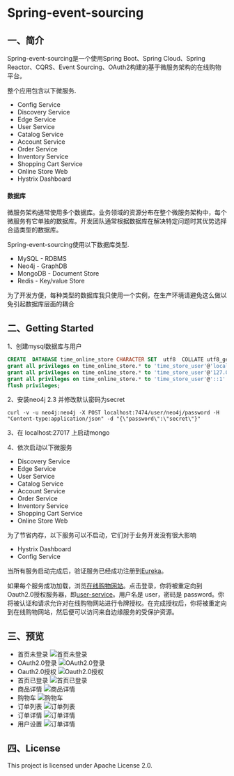 # Spring-event-sourcing

## 一、简介

Spring-event-sourcing是一个使用Spring Boot、Spring Cloud、Spring Reactor、CQRS、Event Sourcing、OAuth2构建的基于微服务架构的在线购物平台。

整个应用包含以下微服务.
* Config Service
* Discovery Service
* Edge Service
* User Service
* Catalog Service
* Account Service
* Order Service
* Inventory Service
* Shopping Cart Service
* Online Store Web
* Hystrix Dashboard

#### 数据库
微服务架构通常使用多个数据库。业务领域的资源分布在整个微服务架构中，每个微服务有它单独的数据库。开发团队通常根据数据库在解决特定问题时其优势选择合适类型的数据库。

Spring-event-sourcing使用以下数据库类型.
* MySQL - RDBMS
* Neo4j - GraphDB
* MongoDB - Document Store
* Redis - Key/value Store

为了开发方便，每种类型的数据库我只使用一个实例，在生产环境请避免这么做以免引起数据库层面的耦合

## 二、Getting Started

1、创建mysql数据库与用户
``` sql
CREATE  DATABASE time_online_store CHARACTER SET  utf8  COLLATE utf8_general_ci;
grant all privileges on time_online_store.* to 'time_store_user'@'localhost' identified by '123456'; 
grant all privileges on time_online_store.* to 'time_store_user'@'127.0.0.1' identified by '123456'; 
grant all privileges on time_online_store.* to 'time_store_user'@'::1' identified by '123456'; 
flush privileges;
```

2、安装neo4j 2.3 并修改默认密码为secret
``` shell
curl -v -u neo4j:neo4j -X POST localhost:7474/user/neo4j/password -H "Content-type:application/json" -d "{\"password\":\"secret\"}"
```
3、在 localhost:27017 上启动mongo

4、依次启动以下微服务
* Discovery Service
* Edge Service
* User Service
* Catalog Service
* Account Service
* Order Service
* Inventory Service
* Shopping Cart Service
* Online Store Web

为了节省内存，以下服务可以不启动，它们对于业务开发没有很大影响
* Hystrix Dashboard
* Config Service

当所有服务启动完成后，验证服务已经成功注册到[Eureka](http://localhost:8761)。

如果每个服务成功加载，浏览[在线购物网站](http://localhost:8787)。点击登录，你将被重定向到Oauth2.0授权服务器，即[user-service](http://localhost:8181/auth/login)。用户名是 user，密码是 password。你将被认证和请求允许对在线购物网站进行令牌授权。在完成授权后，你将被重定向到在线购物网站，然后便可以访问来自边缘服务的受保护资源。

## 三、预览
* 首页未登录
![首页未登录](https://raw.githubusercontent.com/chaokunyang/microservices-event-sourcing/master/docs/images/01-home-not-logged.png)
* OAuth2.0登录
![OAuth2.0登录](https://github.com/chaokunyang/microservices-event-sourcing/raw/master/docs/images/02-oauth2.0-login.png)
* Oauth2.0授权
![Oauth2.0授权](https://github.com/chaokunyang/microservices-event-sourcing/raw/master/docs/images/03-oauth2.0-grant.png)
* 首页已登录
![首页已登录](https://github.com/chaokunyang/microservices-event-sourcing/raw/master/docs/images/04-home-logged.png)
* 商品详情
![商品详情](https://github.com/chaokunyang/microservices-event-sourcing/raw/master/docs/images/05-product-detail.jpg)
* 购物车
![购物车](https://github.com/chaokunyang/microservices-event-sourcing/raw/master/docs/images/06-shopping-cart.png)
* 订单列表
![订单列表](https://github.com/chaokunyang/microservices-event-sourcing/raw/master/docs/images/07-orders.png)
* 订单详情
![订单详情](https://github.com/chaokunyang/microservices-event-sourcing/raw/master/docs/images/08-order.jpg)
* 用户设置
![订单详情](https://github.com/chaokunyang/microservices-event-sourcing/raw/master/docs/images/09-user-settings.jpg)

## 四、License

This project is licensed under Apache License 2.0.